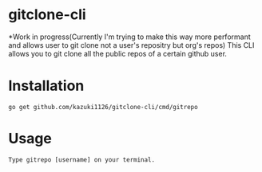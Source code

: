 # gitclone-cli

*Work in progress(Currently I'm trying to make this way more performant and allows user to git clone not a user's repositry but org's repos)
This CLI allows you to git clone all the public repos of a certain github user.


# Installation 

```
go get github.com/kazuki1126/gitclone-cli/cmd/gitrepo
```

# Usage

```
Type gitrepo [username] on your terminal.
```

